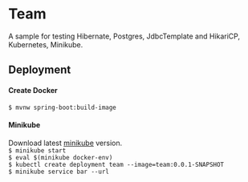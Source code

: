 # Team
A sample for testing Hibernate, Postgres, JdbcTemplate and HikariCP, Kubernetes, Minikube.


## Deployment
#### Create Docker
`$ mvnw spring-boot:build-image`



#### Minikube
Download latest [minikube](https://minikube.sigs.k8s.io/docs/start/) version.  
`$ minikube start`   
`$ eval $(minikube docker-env)`  
`$ kubectl create deployment team --image=team:0.0.1-SNAPSHOT`   
`$ minikube service bar --url`  
